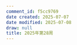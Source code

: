 ```yaml
---
comment_id: f5cc9769
date created: 2025-07-07
date modified: 2025-07-08
draw: null
title: 2025年第28周
---
```


